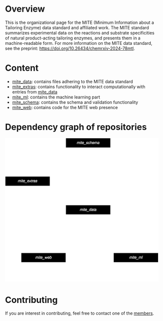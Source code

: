 # Overview

This is the organizational page for the MITE (Minimum Information about a Tailoring Enzyme) data standard and affiliated work. 
The MITE standard summarizes experimental data on the reactions and substrate specificities of natural product-acting tailoring enzymes, and presents them in a machine-readable form.
For more information on the MITE data standard, see the preprint: <https://doi.org/10.26434/chemrxiv-2024-78mtl>.

# Content

- [mite_data](https://github.com/mite-standard/mite_data): contains files adhering to the MITE data standard
- [mite_extras](https://github.com/mite-standard/mite_extras): contains functionality to interact computationally with entries from [mite_data](https://github.com/mite-standard/mite_data)
- [mite_ml](https://github.com/mite-standard/mite_ml): contains the machine learning part
- [mite_schema](https://github.com/mite-standard/mite_schema): contains the schema and validation functionality
- [mite_web](https://github.com/mite-standard/mite_web): contains code for the MITE web presence

# Dependency graph of repositories

![draw.io graph](./mite_standard_repo_dependency_graph.drawio.svg)

# Contributing

If you are interest in contributing, feel free to contact one of the [members](https://github.com/orgs/mite-standard/people).
